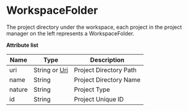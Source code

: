 # WorkspaceFolder

The project directory under the workspace, each project in the project manager on the left represents a WorkspaceFolder.

**Attribute list**

|Name	|Type			|Description			|
|--		|--					|--				|
|uri	|String or [Uri](/ExtensionDocs/Api/other/Uri)|Project Directory Path	|
|name	|String				|Project Directory Name	|
|nature	|String				|Project Type		|
|id		|String				|Project Unique ID	|

